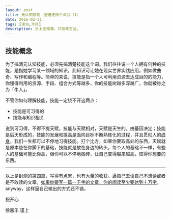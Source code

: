 ```yaml
---
layout: post
title: 元认知技能：塑造无限个自我（1）
date: 2016-02-21
tags: [读书,卡片]
description: 世上无难事，只怕笨方法。
---
```



## 技能概念

为了搞清元认知技能，必须先搞清楚技能这个词。我们往往说一个人拥有何种的技能，是指她学习某一领域的知识，此知识可让她在现实世界实践应用。例如做曲奇、写作和编程等。简单的来说，技能是指一个人可利用资源去达成目的的能力，你懂得利用的资源、手段、组合方式等越多，你的技能树越多深越广，你就被称之为「牛人」。

不管你如何理解技能，技能一定绕不开这两点：

- 技能是可习得的
- 技能与知识相关

说到可习得，不得不提天赋，技能与天赋相对，天赋是天生的，由基因决定；技能是后天形成的，技能的发展和提高是面向目标不断熟练化的过程，并且贯彻人的[终身](http://wiki.mbalib.com/wiki/%E6%8A%80%E8%83%BD)，我们一生都可以不停地习得技能。打个比方，如果你要取高处的东西，天赋就是原本垫在你脚下的基础，技能就是放在身边的砖头，每个人的基础不一样，有些人的基础可能比你高，但你可以不停地搬砖，让自己变得越来越高，取得你想要的东西。


----

以上是封测的第四篇，写得有点累，也有大量的收获，逼自己去读自己不想读或者是不敢读的文章。[如果你要写一篇一千字的文章，你的阅读至少要达到十万字](http://t.cn/RbDiDQ4)，anyway，这样逼自己输出的方式还不错。

祝开心

徐嘉乐 谨上



